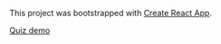 This project was bootstrapped with [Create React App](https://github.com/facebookincubator/create-react-app).

[Quiz demo](https://kowalikmichal.github.io/ReactQuiz)
